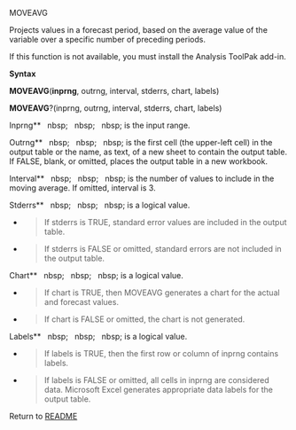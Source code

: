 MOVEAVG

Projects values in a forecast period, based on the average value of the
variable over a specific number of preceding periods.

If this function is not available, you must install the Analysis ToolPak
add-in.

**Syntax**

**MOVEAVG**(**inprng**, outrng, interval, stderrs, chart, labels)

**MOVEAVG**?(inprng, outrng, interval, stderrs, chart, labels)

Inprng**&nbsp;&nbsp;&nbsp;nbsp;&nbsp;&nbsp;&nbsp;nbsp;&nbsp;&nbsp;&nbsp;nbsp;&nbsp;is the input range.

Outrng**&nbsp;&nbsp;&nbsp;nbsp;&nbsp;&nbsp;&nbsp;nbsp;&nbsp;&nbsp;&nbsp;nbsp;&nbsp;is the first cell (the upper-left cell) in
the output table or the name, as text, of a new sheet to contain the
output table. If FALSE, blank, or omitted, places the output table in a
new workbook.

Interval**&nbsp;&nbsp;&nbsp;nbsp;&nbsp;&nbsp;&nbsp;nbsp;&nbsp;&nbsp;&nbsp;nbsp;&nbsp;is the number of values to include in
the moving average. If omitted, interval is 3.

Stderrs**&nbsp;&nbsp;&nbsp;nbsp;&nbsp;&nbsp;&nbsp;nbsp;&nbsp;&nbsp;&nbsp;nbsp;&nbsp;is a logical value.

  - > If stderrs is TRUE, standard error values are included in the
    > output table.

  - > If stderrs is FALSE or omitted, standard errors are not included
    > in the output table.


Chart**&nbsp;&nbsp;&nbsp;nbsp;&nbsp;&nbsp;&nbsp;nbsp;&nbsp;&nbsp;&nbsp;nbsp;&nbsp;is a logical value.

  - > If chart is TRUE, then MOVEAVG generates a chart for the actual
    > and forecast values.

  - > If chart is FALSE or omitted, the chart is not generated.


Labels**&nbsp;&nbsp;&nbsp;nbsp;&nbsp;&nbsp;&nbsp;nbsp;&nbsp;&nbsp;&nbsp;nbsp;&nbsp;is a logical value.

  - > If labels is TRUE, then the first row or column of inprng contains
    > labels.

  - > If labels is FALSE or omitted, all cells in inprng are considered
    > data. Microsoft Excel generates appropriate data labels for the
    > output table.



Return to [README](README.md)


